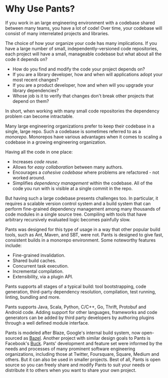 Why Use Pants?
==============

If you work in an large engineering environment with a codebase shared
between many teams, you have a lot of code!  Over time, your codebase
will consist of many interrelated projects and libraries.

The choice of how your organize your code has many implications.  If
you have a large number of small, independently-versioned code
repositories, each project will have a small, manageable codebase but
what about all the code it depends on?

+ How do you find and modify the code your project depends on?
+ If you are a library developer, how and when will applications adopt
your most recent changes?
+ If you are a product developer, how and when will you upgrade your
  library dependencies?
+ Whose job is it to verify that changes don't break other projects
  that depend on them?

In short, when working with many small code repositories the
dependency problem can become intractable.

Many large engineering organizations prefer to keep their codebase in
a single, large repo.  Such a codebase is sometimes referred to as a
_monorepo_.  Monorepos have various advantages when it comes to
scaling a codebase in a growing engineering organization.

 Having all the code in one place:

+ Increases *code reuse*.
+ Allows for *easy collaboration* between many authors.
+ Encourages a *cohesive codebase* where problems are refactored - not worked around.
+ Simplifies *dependency management* within the codebase.   All of the
code you run with is visible at a single commit in the repo.

But having such a large codebase presents challenges too.    In
particular, it requires a scalable version control system and a build
system that can perform fine-grained dependency management among many
thousands of code modules in a single source tree.  Compiling with
tools that have arbitrary recursively evaluated logic becomes
painfully slow.

Pants was designed for this type of usage in a way that other popular build tools, such as
Ant, Maven, and SBT, were not. Pants is designed to give fast,
consistent builds in a monorepo environment.  Some noteworthy features
include:

+ Fine-grained invalidation.
+ Shared build caches.
+ Concurrent task execution.
+ Incremental compilation.
+ Extensibility, via a plugin API.

Pants supports all stages of a typical build: tool bootstrapping, code
generation, third-party dependency resolution, compilation, test
running, linting, bundling and more.

Pants supports Java, Scala, Python, C/C++, Go, Thrift, Protobuf and Android code.
Adding support for other languages, frameworks and code generators can
be added by third party developers by authoring plugins through a well
defined module interface.

Pants is modeled after Blaze, Google's internal build system, now open-sourced as [Bazel](http://bazel.io/).
Another project with similar design goals to Pants is Facebook's [Buck](https://buckbuild.com/).
Pants' development and feature set were informed by the needs and
processes of many prominent software engineering organizations,
including those at Twitter, Foursquare, Square, Medium and others.
But it can also be used in smaller projects.  Best of all, Pants is
open source so you can freely share and modify Pants to suit your
needs or distribute it to others when you want to share your own
project.
